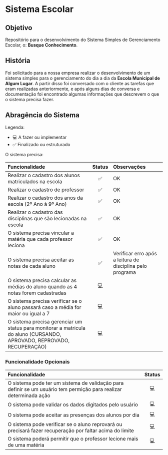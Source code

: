 # Sistema Escolar

## Objetivo

Repositório para o desenvolvimento do Sistema Simples de Gerenciamento Escolar, o: **Busque Conhecimento**.

## História

Foi solicitado para a nossa empresa realizar o desenvolvimento de um sistema simples para o gerenciamento do dia a dia da **Escola Municipal de Algum Lugar**. A partir disso foi conversado com o cliente as tarefas que eram realizadas anteriormente, e após alguns dias de conversa e documentação foi encontrado algumas informações que descrevem o que o sistema precisa fazer.

## Abragência do Sistema

Legenda:
- 💻 A fazer ou implementar
- ✅ Finalizado ou estruturado

O sistema precisa:

Funcionalidade | Status       |Observações
:--------------|:------------:|:----------
Realizar o cadastro dos alunos matriculados na escola | ✅ | OK
Realizar o cadastro de professor | ✅ | OK
Realizar o cadastro dos anos da escola (2º Ano à 9º Ano) | ✅ | OK
Realizar o cadastro das disciplinas que são lecionadas na escola | ✅ | OK
O sistema precisa vincular a matéria que cada professor leciona | ✅ | OK
O sistema precisa aceitar as notas de cada aluno | ✅ | Verificar erro após a leitura de disciplina pelo programa
O sistema precisa calcular as médias do aluno quando as 4 notas forem cadastradas | 💻
O sistema precisa verificar se o aluno passará caso a média for maior ou igual a 7 | 💻
O sistema precisa gerenciar um status para monitorar a matricula do aluno (CURSANDO, APROVADO, REPROVADO, RECUPERAÇÃO) | 💻

### Funcionalidade Opcionais

Funcionalidade | Status
:--------------|:------------:
O sistema pode ter um sistema de validação para definir se um usuário tem permição para realizar determinada ação | 💻
O sistema pode validar os dados digitados pelo usuário | 💻
O sistema pode aceitar as presenças dos alunos por dia | 💻
O sistema pode verificar se o aluno reprovará ou precisará fazer recuperação por faltar acima do limite | 💻
O sistema poderá permitir que o professor lecione mais de uma matéria | 💻
